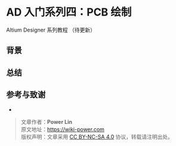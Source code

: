 # AD 入门系列四：PCB 绘制

Altium Designer 系列教程
（待更新）

## 背景

## 总结

## 参考与致谢

* []()

> 文章作者：**Power Lin**  
> 原文地址：<https://wiki-power.com>  
> 版权声明：文章采用 [CC BY-NC-SA 4.0](https://creativecommons.org/licenses/by/4.0/deed.zh) 协议，转载请注明出处。